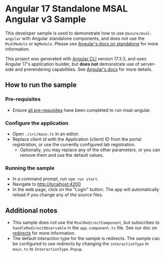 # Angular 17 Standalone MSAL Angular v3 Sample

This developer sample is used to demonstrate how to use `@azure/msal-angular` with Angular standalone components, and does not use the `MsalModule` or `NgModule`. Please see [Angular's docs on standalone](https://angular.io/guide/standalone-components) for more information.

This project was generated with [Angular CLI](https://github.com/angular/angular-cli) version 17.3.3, and uses Angular 17's application builder, but **does not** demonstrate use of server-side and prerendering capabilities. See [Angular's docs](https://angular.io/guide/esbuild) for more details.

## How to run the sample

### Pre-requisites
- Ensure [all pre-requisites](https://github.com/AzureAD/microsoft-authentication-library-for-js/blob/dev/lib/msal-angular/README.md) have been completed to run msal-angular.

### Configure the application
- Open `./src/main.ts` in an editor.
- Replace client id with the Application (client) ID from the portal registration, or use the currently configured lab registration. 
  - Optionally, you may replace any of the other parameters, or you can remove them and use the default values.

### Running the sample
- In a command prompt, run `npm run start`.
- Navigate to [http://localhost:4200](http://localhost:4200)
- In the web page, click on the "Login" button. The app will automatically reload if you change any of the source files.

## Additional notes
- This sample does not use the `MsalRedirectComponent`, but subscribes to `handleRedirectObservable` in the `app.component.ts` file. See our doc on [redirects](https://github.com/AzureAD/microsoft-authentication-library-for-js/blob/dev/lib/msal-angular/docs/redirects.md) for more information.
- The default interaction type for the sample is redirects. The sample can be configured to use redirects by changing the `interactionType` in `main.ts` to `InteractionType.Popup`. 
